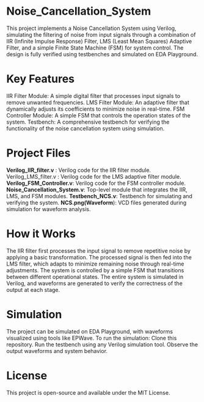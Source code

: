 # Noise_Cancellation_System
This project implements a Noise Cancellation System using Verilog, simulating the filtering of noise from input signals through a combination of IIR (Infinite Impulse Response) Filter, LMS (Least Mean Squares) Adaptive Filter, and a simple Finite State Machine (FSM) for system control. The design is fully verified using testbenches and simulated on EDA Playground.
# Key Features
IIR Filter Module: A simple digital filter that processes input signals to remove unwanted frequencies.
LMS Filter Module: An adaptive filter that dynamically adjusts its coefficients to minimize noise in real-time.
FSM Controller Module: A simple FSM that controls the operation states of the system.
Testbench: A comprehensive testbench for verifying the functionality of the noise cancellation system using simulation.

# Project Files
**Verilog_IIR_filter.v** : Verilog code for the IIR filter module.
Verilog_LMS_filter.v : Verilog code for the LMS adaptive filter module.
**Verilog_FSM_Controller.v**: Verilog code for the FSM controller module.
**Noise_Cancellation_System.v**: Top-level module that integrates the IIR, LMS, and FSM modules.
**Testbench_NCS.v**: Testbench for simulating and verifying the system.
**NCS.png(Waveform**): VCD files generated during simulation for waveform analysis.
# How it Works
The IIR filter first processes the input signal to remove repetitive noise by applying a basic transformation.
The processed signal is then fed into the LMS filter, which adapts to minimize remaining noise through real-time adjustments.
The system is controlled by a simple FSM that transitions between different operational states.
The entire system is simulated in Verilog, and waveforms are generated to verify the correctness of the output at each stage.

# Simulation
The project can be simulated on EDA Playground, with waveforms visualized using tools like EPWave.
To run the simulation:
Clone this repository.
Run the testbench using any Verilog simulation tool.
Observe the output waveforms and system behavior.

# License
This project is open-source and available under the MIT License.
